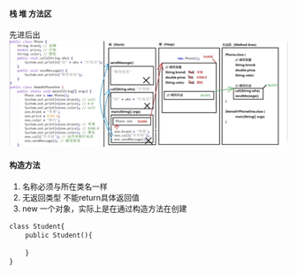 #### 栈 堆 方法区
先进后出
![栈 堆 方法区](../imgs/java1.png)

#### 构造方法
1. 名称必须与所在类名一样
2. 无返回类型 不能return具体返回值
3. new 一个对象，实际上是在通过构造方法在创建
```
class Student{
    public Student(){

    }
}
```